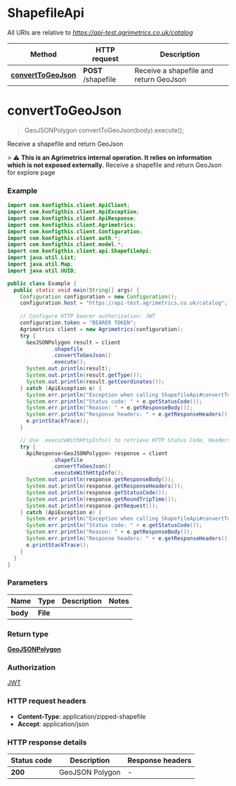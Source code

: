 # ShapefileApi

All URIs are relative to *https://api-test.agrimetrics.co.uk/catalog*

| Method | HTTP request | Description |
|------------- | ------------- | -------------|
| [**convertToGeoJson**](ShapefileApi.md#convertToGeoJson) | **POST** /shapefile | Receive a shapefile and return GeoJson |


<a name="convertToGeoJson"></a>
# **convertToGeoJson**
> GeoJSONPolygon convertToGeoJson(body).execute();

Receive a shapefile and return GeoJson

&gt; :warning: **This is an Agrimetrics internal operation. It relies on information which is not exposed externally.**  Receive a shapefile and return GeoJson for explore page 

### Example
```java
import com.konfigthis.client.ApiClient;
import com.konfigthis.client.ApiException;
import com.konfigthis.client.ApiResponse;
import com.konfigthis.client.Agrimetrics;
import com.konfigthis.client.Configuration;
import com.konfigthis.client.auth.*;
import com.konfigthis.client.model.*;
import com.konfigthis.client.api.ShapefileApi;
import java.util.List;
import java.util.Map;
import java.util.UUID;

public class Example {
  public static void main(String[] args) {
    Configuration configuration = new Configuration();
    configuration.host = "https://api-test.agrimetrics.co.uk/catalog";
    
    // Configure HTTP bearer authorization: JWT
    configuration.token = "BEARER TOKEN";
    Agrimetrics client = new Agrimetrics(configuration);
    try {
      GeoJSONPolygon result = client
              .shapefile
              .convertToGeoJson()
              .execute();
      System.out.println(result);
      System.out.println(result.getType());
      System.out.println(result.getCoordinates());
    } catch (ApiException e) {
      System.err.println("Exception when calling ShapefileApi#convertToGeoJson");
      System.err.println("Status code: " + e.getStatusCode());
      System.err.println("Reason: " + e.getResponseBody());
      System.err.println("Response headers: " + e.getResponseHeaders());
      e.printStackTrace();
    }

    // Use .executeWithHttpInfo() to retrieve HTTP Status Code, Headers and Request
    try {
      ApiResponse<GeoJSONPolygon> response = client
              .shapefile
              .convertToGeoJson()
              .executeWithHttpInfo();
      System.out.println(response.getResponseBody());
      System.out.println(response.getResponseHeaders());
      System.out.println(response.getStatusCode());
      System.out.println(response.getRoundTripTime());
      System.out.println(response.getRequest());
    } catch (ApiException e) {
      System.err.println("Exception when calling ShapefileApi#convertToGeoJson");
      System.err.println("Status code: " + e.getStatusCode());
      System.err.println("Reason: " + e.getResponseBody());
      System.err.println("Response headers: " + e.getResponseHeaders());
      e.printStackTrace();
    }
  }
}

```

### Parameters

| Name | Type | Description  | Notes |
|------------- | ------------- | ------------- | -------------|
| **body** | **File**|  | |

### Return type

[**GeoJSONPolygon**](GeoJSONPolygon.md)

### Authorization

[JWT](../README.md#JWT)

### HTTP request headers

 - **Content-Type**: application/zipped-shapefile
 - **Accept**: application/json

### HTTP response details
| Status code | Description | Response headers |
|-------------|-------------|------------------|
| **200** | GeoJSON Polygon |  -  |

